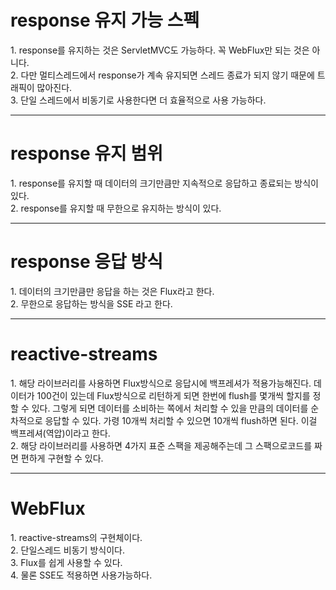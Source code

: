 <H1>response 유지 가능 스펙</H1>
1. response를 유지하는 것은 ServletMVC도 가능하다. 꼭 WebFlux만 되는 것은 아니다.<BR>
2. 다만 멀티스레드에서 response가 계속 유지되면 스레드 종료가 되지 않기 때문에 트래픽이 많아진다.<BR>
3. 단일 스레드에서 비동기로 사용한다면 더 효율적으로 사용 가능하다.<BR>

---------------

<H1>response 유지 범위</H1>
1. response를 유지할 때 데이터의 크기만큼만 지속적으로 응답하고 종료되는 방식이 있다.<BR>
2. response를 유지할 때 무한으로 유지하는 방식이 있다.<BR>

---------------

<H1>response 응답 방식</H1>
1. 데이터의 크기만큼만 응답을 하는 것은 Flux라고 한다.<BR>
2. 무한으로 응답하는 방식을 SSE 라고 한다.<BR>

---------------

<H1>reactive-streams</H1>
1. 해당 라이브러리를 사용하면 Flux방식으로 응답시에 백프레셔가 적용가능해진다. 데이터가 100건이 있는데 Flux방식으로 리턴하게 되면 한번에 flush를 몇개씩 할지를 정할 수 있다. 그렇게 되면 데이터를 소비하는 쪽에서 처리할 수 있을 만큼의 데이터를 순차적으로 응답할 수 있다. 가령 10개씩 처리할 수 있으면 10개씩 flush하면 된다. 이걸 백프레셔(역압)이라고 한다.<BR>
2. 해당 라이브러리를 사용하면 4가지 표준 스팩을 제공해주는데 그 스팩으로코드를 짜면 편하게 구현할 수 있다.<BR>

---------------

<H1>WebFlux</H1>
1. reactive-streams의 구현체이다.<BR>
2. 단일스레드 비동기 방식이다.<BR>
3. Flux를 쉽게 사용할 수 있다.<BR>
4. 물론 SSE도 적용하면 사용가능하다.<BR>
<BR><BR><BR><BR>


